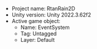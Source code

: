 <!-- UNITY CODE ASSIST INSTRUCTIONS START -->
- Project name: RtanRain2D
- Unity version: Unity 2022.3.62f2
- Active game object:
  - Name: EventSystem
  - Tag: Untagged
  - Layer: Default
<!-- UNITY CODE ASSIST INSTRUCTIONS END -->